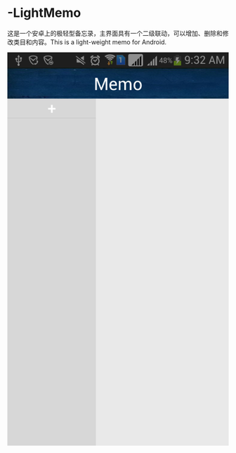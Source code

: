 # -LightMemo
这是一个安卓上的极轻型备忘录，主界面具有一个二级联动，可以增加、删除和修改类目和内容。This is a light-weight memo for Android.

![image](https://github.com/mathcbc/-LightMemo/raw/master/images/Memo.png)
